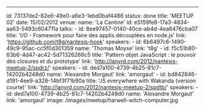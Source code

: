 ---
id: 73137de2-82e6-49e0-a6e3-1ebd0baf4486
status: done
title: 'MEETUP 02'
date: 15/02/2012
venue:
    name: 'La Cantine'
    id: e5159fe8-17a3-4834-aa63-5493c604711a
talks:
    -
        id: 8ee97457-0140-40ce-ab4d-4ea6476cba07
        title: 'I/O - Framework pour faire des applis découplées en node.js'
        link: 'https://github.com/t8g/nantesjs-hook'
        speakers:
            -
                id: 6b6497c6-1490-49c9-95ac-cc5f0d301359
                name: 'Thomas Moyse'
                link: 't8g'
    -
        id: f5c51b80-63b6-4d47-ac42-5d71326266c5
        title: 'Pattern objet JavaScript : le pouvoir des closures et du prototype'
        link: 'http://lanyrd.com/2012/nantesjs-meetup-2/spdrz/'
        speakers:
            -
                id: ded7a100-4739-4b25-81c7-14202b4248d0
                name: 'Alexandre Morgaut'
                link: 'amorgaut'
    -
        id: bd842846-d191-4ee9-a328-14bf3f71b90a
        title: 'JS everywhere with Wakanda (version courte)'
        link: 'http://lanyrd.com/2012/nantesjs-meetup-2/spdtb/'
        speakers:
            -
                id: ded7a100-4739-4b25-81c7-14202b4248d0
                name: 'Alexandre Morgaut'
                link: 'amorgaut'
image: /images/meetup/harwell-witch-computer.jpg
